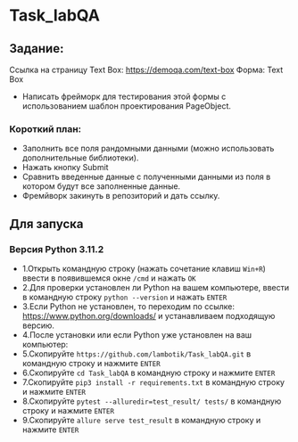 # Task_labQA
## Задание:
Ссылка на страницу Text Box: https://demoqa.com/text-box
Форма: Text Box
- Написать фрейморк для тестирования этой формы с использованием шаблон проектирования PageObject.
### Короткий план:
- Заполнить все поля рандомными данными (можно использовать дополнительные библиотеки).
- Нажать кнопку Submit
- Сравнить введенные данные с полученными данными из поля в котором будут все заполненные данные.
- Фремйворк закинуть в репозиторий и дать ссылку.


## Для запуска
### Версия Python 3.11.2


- 1.Открыть командную строку (нажать сочетание клавиш ```Win+R```) ввести в появившемся окне ```/cmd``` и нажать ```OK```
- 2.Для проверки установлен ли Python на вашем компьютере, ввести в командную строку ```python --version``` и нажать ```ENTER```
- 3.Если Python не установлен, то переходим по ссылке: https://www.python.org/downloads/ и устанавливаем подходящую версию.
- 4.После установки или если Python уже установлен на ваш компьютер:
- 5.Скопируйте ```https://github.com/lambotik/Task_labQA.git``` в командную строку и нажмите ```ENTER```
- 6.Скопируйте ```cd Task_labQA``` в командную строку и нажмите ```ENTER```
- 7.Скопируйте ```pip3 install -r requirements.txt``` в командную строку и нажмите ```ENTER```
- 8.Скопируйте ```pytest --alluredir=test_result/ tests/``` в командную строку и нажмите ```ENTER```
- 9.Скопируйте ```allure serve test_result``` в командную строку и нажмите ```ENTER```
